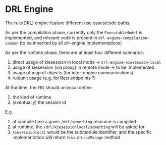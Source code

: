 DRL Engine
==========

The rule(DRL) engine feature different use cases/code paths.

As per the compilation phase, currently only the `ExecutableModel` is implemented, and relevant code is present in `drl-engine-compilation-common` (to be inherited by all drl-engine implementations)

As per the runtime phase, there are at least four different scenarios:

1. direct usage of kiesession in local mode -> `drl-engine-kiesession-local`
2. usage of kiesession (via proxy) in remote mode -> to be implemented
3. usage of map of objects (for inter-engine communications)
4. ruleunit usage (e.g. for Rest endpoints ?)


At Runtime, the `FRI` should univocal define
1. the kind of runtime
2. (eventually) the session id

E.g.
1. at compile time a given `/drl/something` resource is compiled
2. at runtime, the `/drl/kiesessionlocal/something` will be asked for
3. `kiesessionlocal` would be the submodule identifier, and the specific implementation will return `true` on `canManage` method
